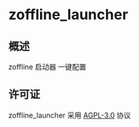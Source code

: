 # zoffline_launcher

## 概述

zoffline 启动器 一键配置

## 许可证

zoffline_launcher 采用 [AGPL-3.0](https://github.com/zHElEARN/zoffline_launcher/blob/main/LICENSE) 协议
